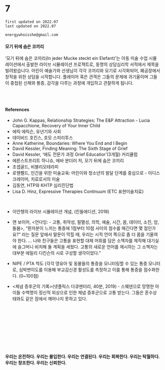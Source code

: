 # 7

```
first updated on 2022.07
last updated on 2022.07

energywhoisshe@gmail.com
```

#### 모기 뒤에 숨은 코끼리

‘모기 뒤에 숨은 코끼리(In jeder Mucke steckt ein Elefant)’는 아동 미술 수업 시뮬레이션에서 출발한 라이브 시뮬레이션 프로젝트로, 동명의 상담심리학 서적에서 제목을 빌려왔습니다. 어린이 예술가와 선생님이 각각 코끼리와 모기로 시각화되어, 폐공장에서 창작을 위한 상담을 시작합니다. 플레이어 혹은 관객은 그들의 문제에 귀기울이며 그들이 중첩된 신체와 통증, 감각을 다루는 과정에 개입하고 관찰하게 됩니다.

<br>
<br>

#### References
- John G. Kappas, Relationship Strategies: The E&P Attraction - Lucia Capacchione, Recovery of Your Inner Child
- 에릭 에릭슨, 유년기와 사회
- 데이비드 호킨스, 호모 스피리투스
- Anne Katherine, Boundaries: Where You End and I Begin
- David Kessler, Finding Meaning: The Sixth Stage of Grief
- David Kessler, ‘애도 전문가 과정 Grief Educatior’(3개월) 커리큘럼
- 에른스트프리트 하니슈, 에바 분더러 저, 모기 뒤에 숨은 코끼리
- 조셉골드, 비블리오테라피
- 로웬펠드, 인간을 위한 미술교육: 어린이와 청소년의 발달 단계를 중심으로 - 이디스 크레이머, 치료로서의 미술
- 김동연, HTP와 KHTP 심리진단법
- Lisa D. Hinz, Expressive Therapies Continuum (ETC 표현미술치료)

<br>

- 이안챙의 라이브 시뮬레이션 개념, <Emissaries Guide to Worlding>(킨들에디션, 2018)
- 앤 보이어, <언다잉: - 고통, 취약성, 필멸성, 의학, 예술, 시간, 꿈, 데이터, 소진, 암, 돌봄>, “환자분이 느끼는 통증에 1점부터 10점 사이의 점수를 매긴다면 몇 점인가요?” 라는 질문 앞에서 말문이 막힐 때, 우리는 시적 언어 쪽으로 좀 더 몸을 기울여야 한다. ... 나와 친구들은 고통을 표현할 대체 어휘를 담은 소책자를 제작해 대기실에 슬그머니 비치해 둘 계획을 세웠다. 고통의 새로운 언어를 제시하는 그 소책자는 대부분 에밀리 디킨슨의 시로 구성할 생각이었다.”
- NIPE / PTA 척도 (각각 영유아 및 동물들의 통증을 모니터링할 수 있는 통증 모니터로, 심박변이도를 이용해 부교감신경 활성도를 측정하고 이를 통해 통증을 점수화한다. (0~100점)
- <체념 증후군의 기록>(넷플릭스 다큐멘터리, 40분, 2019) - 스웨덴으로 망명한 아이들 수백명이 정신적 외상으로 인한 체념 증후군으로 고통 받는다. 그들은 혼수상태와도 같은 잠에서 깨어나지 못하고 있다.

  <br>
  <br>
  

<br>
<br>
<br>
<br>
<br>

#### 우리는 온전하다. 우리는 몰입한다. 우리는 연결된다. 우리는 회복한다. 우리는 탁월하다. 우리는 창조한다. 우리는 신뢰한다.
